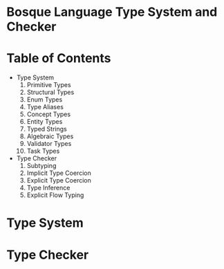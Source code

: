 # Bosque Language Type System and Checker

# Table of Contents

- Type System
  1. Primitive Types
  2. Structural Types
  3. Enum Types
  4. Type Aliases
  5. Concept Types
  6. Entity Types
  7. Typed Strings
  8. Algebraic Types
  9. Validator Types
  10. Task Types
- Type Checker
  1. Subtyping
  2. Implicit Type Coercion
  3. Explicit Type Coercion
  4. Type Inference
  5. Explicit Flow Typing

# Type System


# Type Checker

